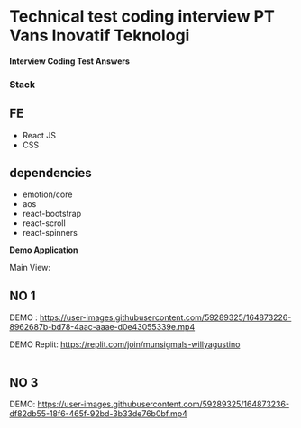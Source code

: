 # Technical test coding interview PT Vans Inovatif Teknologi

#### Interview Coding Test Answers

### Stack

## FE

- React JS
- CSS

## dependencies

- emotion/core
- aos
- react-bootstrap
- react-scroll
- react-spinners

**Demo Application**

Main View:

## NO 1
DEMO :
https://user-images.githubusercontent.com/59289325/164873226-8962687b-bd78-4aac-aaae-d0e43055339e.mp4

DEMO Replit:
https://replit.com/join/munsigmals-willyagustino
<br/>
<br/>
## NO 3
DEMO:
https://user-images.githubusercontent.com/59289325/164873236-df82db55-18f6-465f-92bd-3b33de76b0bf.mp4

